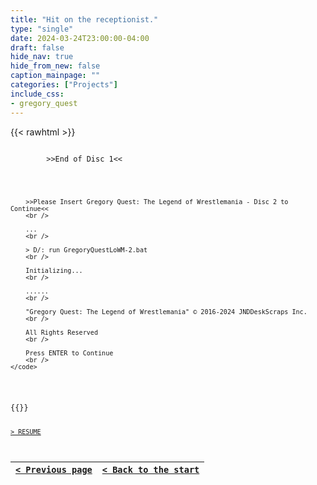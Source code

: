 ```yaml
---
title: "Hit on the receptionist."
type: "single"
date: 2024-03-24T23:00:00-04:00
draft: false
hide_nav: true
hide_from_new: false
caption_mainpage: ""
categories: ["Projects"]
include_css:
- gregory_quest
---
```


{{< rawhtml >}}
<p>
    <code>
        >>End of Disc 1<<
        <br />

        >>Please Insert Gregory Quest: The Legend of Wrestlemania - Disc 2 to Continue<<
        <br />

        ...
        <br />

        > D/: run GregoryQuestLoWM-2.bat
        <br />

        Initializing...
        <br />

        ......
        <br />

        "Gregory Quest: The Legend of Wrestlemania" © 2016-2024 JNDDeskScraps Inc.
        <br />

        All Rights Reserved 
        <br />

        Press ENTER to Continue
        <br />
    </code>
</p>
{{</ rawhtml >}}

[``> RESUME``](../76b)

|[``< Previous page``](../76)|[``< Back to the start``](../)|
|---|---|
